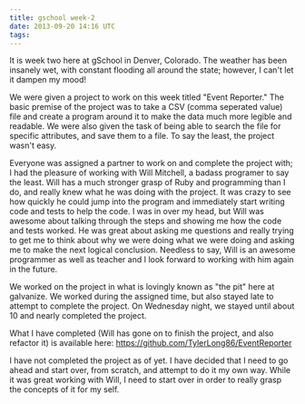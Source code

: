 ```yaml
---
title: gschool week-2
date: 2013-09-20 14:16 UTC
tags:
---
```


It is week two here at gSchool in Denver, Colorado.  The weather has been insanely wet, with constant flooding all around the state; however, I can't let it dampen my mood!

We were given a project to work on this week titled "Event Reporter." The basic premise of the project was to take a CSV (comma seperated value) file and create a program around it to make the data much more legible and readable.  We were also given the task of being able to search the file for specific attributes, and save them to a file.  To say the least, the project wasn't easy. 

Everyone was assigned a partner to work on and complete the project with; I had the pleasure of working with Will Mitchell, a badass programer to say the least.  Will has a much stronger grasp of Ruby and programming than I do, and really knew what he was doing with the project.  It was crazy to see how quickly he could jump into the program and immediately start writing code and tests to help the code.  I was in over my head, but Will was awesome about talking through the steps and showing me how the code and tests worked.  He was great about asking me questions and really trying to get me to think about why we were doing what we were doing and asking me to make the next logical conclusion.  Needless to say, Will is an awesome programmer as well as teacher and I look forward to working with him again in the future.  

We worked on the project in what is lovingly known as "the pit" here at galvanize.  We worked during the assigned time, but also stayed late to attempt to complete the project.  On Wednesday night, we stayed until about 10 and nearly completed the project.  

What I have completed (Will has gone on to finish the project, and also refactor it) is available here: https://github.com/TylerLong86/EventReporter 

I have not completed the project as of yet.  I have decided that I need to go ahead and start over, from scratch, and attempt to do it my own way. While it was great working with Will, I need to start over in order to really grasp the concepts of it for my self.  
